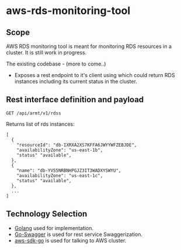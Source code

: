 # aws-rds-monitoring-tool
## Scope
AWS RDS monitoring tool is meant for monitoring RDS resources in a cluster. It is still work in progress.

The existing codebase - (more to come..)
* Exposes a rest endpoint to it's client using which could return RDS instances including its current status in the 
  cluster.
  
## Rest interface definition and payload

```
GET /api/armt/v1/rdss
```
Returns list of rds instances:
```
[
  {
    "resourceId": "db-IXRXA2XS7KFFA6JWYYWFZEBJDE",
    "availabilityZone": "us-east-1b",
    "status" "available",
  },
  {
    "name": "db-YVS5NRBNHPGJZ3IT3WADXYSWYU",
    "availabilityZone": "us-east-1c",
    "status" "available",
  },
  ...
]
```


## Technology Selection
* [Golang](https://golang.org/) used for implementation.
* [Go-Swagger](https://github.com/go-swagger/go-swagger) is used for rest service Swaggerization.
* [aws-sdk-go](https://github.com/aws/aws-sdk-go) is used for talking to AWS cluster.
